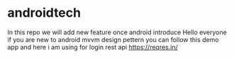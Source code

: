 # androidtech
In this repo we will add new feature once android introduce 
Hello everyone if you are new to android mvvm design pettern you can follow this demo app and here i am using for login rest api https://reqres.in/
